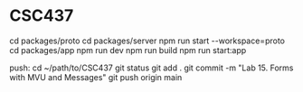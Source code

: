 # CSC437
cd packages/proto
cd packages/server
npm run start --workspace=proto
cd packages/app
npm run dev
npm run build
npm run start:app


push:
cd ~/path/to/CSC437 
git status
git add .
git commit -m "Lab 15. Forms with MVU and Messages"
git push origin main
